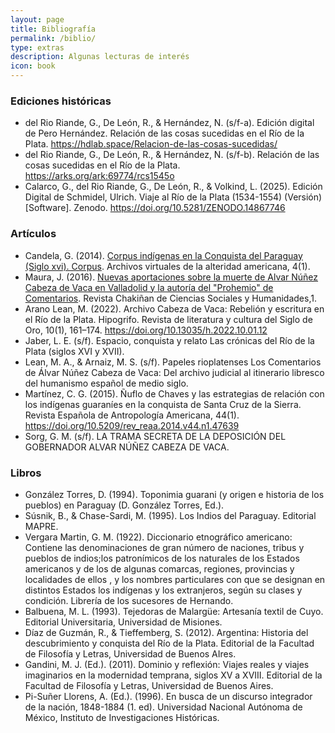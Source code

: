 ```yaml
---
layout: page
title: Bibliografía
permalink: /biblio/
type: extras
description: Algunas lecturas de interés
icon: book
---
```


### Ediciones históricas

* del Rio Riande, G., De León, R., & Hernández, N. (s/f-a). Edición digital de Pero Hernández. Relación de las cosas sucedidas en el Río de la Plata. https://hdlab.space/Relacion-de-las-cosas-sucedidas/
* del Rio Riande, G., De León, R., & Hernández, N. (s/f-b). Relación de las cosas sucedidas en el Río de la Plata. https://arks.org/ark:69774/rcs1545o
* Calarco, G., del Rio Riande, G., De León, R., & Volkind, L. (2025). Edición Digital de Schmidel, Ulrich. Viaje al Río de la Plata (1534-1554) (Versión) [Software]. Zenodo. https://doi.org/10.5281/ZENODO.14867746

### Artículos

* Candela, G. (2014). [Corpus indígenas en la Conquista del Paraguay (Siglo xvi). Corpus](https://doi.org/10.4000/corpusarchivos.718). Archivos virtuales de la alteridad americana, 4(1). 
* Maura, J. (2016). [Nuevas aportaciones sobre la muerte de Alvar Núñez Cabeza de Vaca en Valladolid y la autoría del "Prohemio" de Comentarios](https://www.redalyc.org/journal/5717/571763480006/). Revista Chakiñan de Ciencias Sociales y Humanidades,1.
* Arano Lean, M. (2022). Archivo Cabeza de Vaca: Rebelión y escritura en el Río de la Plata. Hipogrifo. Revista de literatura y cultura del Siglo de Oro, 10(1), 161–174. https://doi.org/10.13035/h.2022.10.01.12
* Jaber, L. E. (s/f). Espacio, conquista y relato Las crónicas del Río de la Plata (siglos XVI y XVII).
* Lean, M. A., & Arnaiz, M. S. (s/f). Papeles rioplatenses Los Comentarios de Álvar Núñez Cabeza de Vaca: Del archivo judicial al itinerario libresco del humanismo español de medio siglo.
* Martínez, C. G. (2015). Ñuflo de Chaves y las estrategias de relación con los indígenas guaraníes en la conquista de Santa Cruz de la Sierra. Revista Española de Antropología Americana, 44(1). https://doi.org/10.5209/rev_reaa.2014.v44.n1.47639
* Sorg, G. M. (s/f). LA TRAMA SECRETA DE LA DEPOSICIÓN DEL GOBERNADOR ALVAR NÚÑEZ CABEZA DE VACA.

### Libros

* González Torres, D. (1994). Toponimia guarani (y origen e historia de los pueblos) en Paraguay (D. González Torres, Ed.).
* Súsnik, B., & Chase-Sardi, M. (1995). Los Indios del Paraguay. Editorial MAPRE.
* Vergara Martin, G. M. (1922). Diccionario etnográfico americano: Contiene las denominaciones de gran número de naciones, tribus y pueblos de indios;los patronímicos de los naturales de los Estados americanos y de los de algunas comarcas, regiones, provincias y localidades de ellos , y los nombres particulares con que se designan en distintos Estados los indígenas y los extranjeros, según su clases y condición. Librería de los sucesores de Hernando.
* Balbuena, M. L. (1993). Tejedoras de Malargüe: Artesanía textil de Cuyo. Editorial Universitaria, Universidad de Misiones.
* Díaz de Guzmán, R., & Tieffemberg, S. (2012). Argentina: Historia del descubrimiento y conquista del Río de la Plata. Editorial de la Facultad de Filosofía y Letras, Universidad de Buenos AIres.
* Gandini, M. J. (Ed.). (2011). Dominio y reflexión: Viajes reales y viajes imaginarios en la modernidad temprana, siglos XV a XVIII. Editorial de la Facultad de Filosofía y Letras, Universidad de Buenos Aires.
* Pi-Suñer Llorens, A. (Ed.). (1996). En busca de un discurso integrador de la nación, 1848-1884 (1. ed). Universidad Nacional Autónoma de México, Instituto de Investigaciones Históricas.